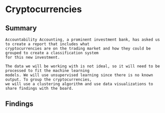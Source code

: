# Cryptocurrencies

## Summary

    Accountability Accounting, a prominent investment bank, has asked us to create a report that includes what
    cryptocurrencies are on the trading market and how they could be grouped to create a classification system
    for this new investment.
    
    The data we will be working with is not ideal, so it will need to be processed to fit the machine learning
    models. We will use unsupervised learning since there is no known output. To group the cryptocurrencies,
    we will use a clustering algorithm and use data visualizations to share findings with the board.
    
##  Findings
